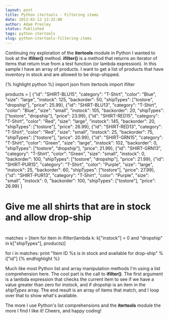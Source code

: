 ```yaml
---
layout: post
title: Python itertools - Filtering items
date: 2013-02-12 13:32:00
author: Adam Presley
status: Published
tags: python itertools
slug: python-itertools-filtering-items
---
```


Continuing my exploration of the **itertools** module in Python I wanted
to look at the **ifilter()** method. **ifilter()** is a method that
returns an iterator of items that return true from a test function (or
lambda expression). In this sample I have an array of products. I want
to get a list of products that have inventory in stock and are allowed
to be drop-shipped.  
  
{% highlight python %}
import json
from itertools import ifilter

products = [
   {"id": "SHIRT-BLU15", "category": "T-Shirt", "color": "Blue", "size": "large", "instock": 125, "backorder": 50, "shipTypes": ["tostore", "dropship"], "price": 25.99},
   {"id": "SHIRT-BLU13", "category": "T-Shirt", "color": "Blue", "size": "small", "instock": 105, "backorder": 20, "shipTypes": ["tostore", "dropship"], "price": 23.99},
   {"id": "SHIRT-RED15", "category": "T-Shirt", "color": "Red", "size": "large", "instock": 145, "backorder": 20, "shipTypes": ["tostore"], "price": 26.99},
   {"id": "SHIRT-RED13", "category": "T-Shirt", "color": "Red", "size": "small", "instock": 25, "backorder": 75, "shipTypes": ["tostore"], "price": 20.99},
   {"id": "SHIRT-GRN15", "category": "T-Shirt", "color": "Green", "size": "large", "instock": 102, "backorder": 0, "shipTypes": ["tostore", "dropship"], "price": 21.99},
   {"id": "SHIRT-GRN13", "category": "T-Shirt", "color": "Green", "size": "small", "instock": 0, "backorder": 100, "shipTypes": ["tostore", "dropship"], "price": 21.99},
   {"id": "SHIRT-PUR15", "category": "T-Shirt", "color": "Purple", "size": "large", "instock": 25, "backorder": 60, "shipTypes": ["tostore"], "price": 27.99},
   {"id": "SHIRT-PUR13", "category": "T-Shirt", "color": "Purple", "size": "small", "instock": 0, "backorder": 100, "shipTypes": ["tostore"], "price": 26.99}
]

#
# Give me all shirts that are in stock and allow drop-ship
#
matches = [item for item in ifilter(lambda k: k["instock"] > 0 and "dropship" in k["shipTypes"], products)]

for i in matches:
   print "Item ID %s is in stock and available for drop-ship" % i["id"]
{% endhighlight %}

Much like most Python list and array manipulation methods I'm using a list comprehension here. The cool part is the call to **ifilter()**. The first argument is a lambda expression that checks the current item to see if we have a value greater than zero for *instock*, and if
*dropship* is an item in the *shipTypes* array. The end result is an array of items that match, and I loop over that to show what's
available.  
  
The more I use Python's list comprehensions and the **itertools** module the more I find I like it! Cheers, and happy coding!

